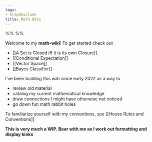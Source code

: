 ```yaml
---
tags:
- GraphExclude
title: Math Wiki
---
```


%%   %%

Welcome to my **math-wiki**! To get started check out 
- [[A Set is Closed iff it is its own Closure]].
- [[Conditional Expectation]]
- [[Vector Space]]
- [[Bayes Classifier]]

I've been building this *wiki* since early 2022 as a way to 
- review old material
- catalog my current mathematical knowledge
- draw connections I might have otherwise not noticed
- go down fun math rabbit holes

To familiarize yourself with my conventions, see [[House Rules and Conventions]]

**This is very much a WIP. Bear with me as I work out formatting and display kinks**